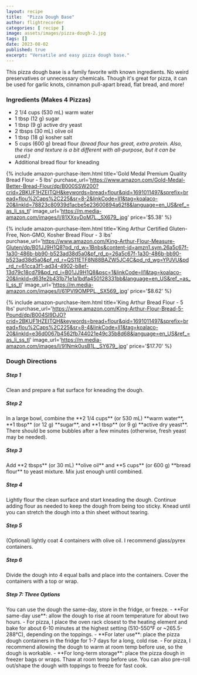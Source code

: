 ```yaml
---
layout: recipe
title:  "Pizza Dough Base"
author: flightrecorder
categories: [ recipe ]
image: assets/images/pizza-dough-2.jpg
tags: []
date: 2023-08-02
published: true
excerpt: "Versatile and easy pizza dough base."
---
```


This pizza dough base is a family favorite with known ingredients.  No weird preservatives or unnecessary chemicals.  Though it's great for pizza, it can be used for garlic knots, cinnamon pull-apart bread, flat bread, and more!

### Ingredients (Makes 4 Pizzas)

- 2 1/4 cups (530 mL) warm water
- 1 tbsp (12 g) sugar
- 1 tbsp (9 g) active dry yeast
- 2 tbsps (30 mL) olive oil
- 1 tbsp (18 g) kosher salt
- 5 cups (600 g) bread flour *(bread flour has great, extra protein.  Also, the rise and texture is a bit different with all-purpose, but it can be used.)*
- Additional bread flour for kneading

{% include amazon-purchase-item.html title='Gold Medal Premium Quality Bread Flour - 5 lbs' purchase_url='https://www.amazon.com/Gold-Medal-Better-Bread-Flour/dp/B000SSW200?crid=2BKUF1HZEITQH&keywords=bread+flour&qid=1691011497&sprefix=bread+flou%2Caps%2C225&sr=8-2&linkCode=ll1&tag=koalaco-20&linkId=78823c80939d1acbe5e23600894a62f8&language=en_US&ref_=as_li_ss_tl' image_url='https://m.media-amazon.com/images/I/81XXsyDoM7L._SX679_.jpg' price='$5.38' %}

{% include amazon-purchase-item.html 
title='King Arthur Certified Gluten-Free, Non-GMO, Kosher Bread Flour - 3 lbs' 
purchase_url='https://www.amazon.com/King-Arthur-Flour-Measure-Gluten/dp/B01JJ9H1Q8?pd_rd_w=1Bnbs&content-id=amzn1.sym.26a5c67f-1a30-486b-bb90-b523ad38d5a0&pf_rd_p=26a5c67f-1a30-486b-bb90-b523ad38d5a0&pf_rd_r=QS11ETF8N88BAZW5JC4C&pd_rd_wg=YPJVU&pd_rd_r=61cca3f1-ad34-4902-b8ef-13d79c18cd79&pd_rd_i=B01JJ9H1Q8&psc=1&linkCode=ll1&tag=koalaco-20&linkId=d63fe2b431b71e1a1bdfa450128331bb&language=en_US&ref_=as_li_ss_tl' 
image_url='https://m.media-amazon.com/images/I/61PVl9OMPPL._SX569_.jpg' 
price='$8.62' %}

{% include amazon-purchase-item.html 
title='King Arthur Bread Flour - 5 lbs' 
purchase_url='https://www.amazon.com/King-Arthur-Flour-Bread-5-Pound/dp/B004SI9DJO?crid=2BKUF1HZEITQH&keywords=bread+flour&qid=1691011497&sprefix=bread+flou%2Caps%2C225&sr=8-4&linkCode=ll1&tag=koalaco-20&linkId=e36d0067b4562fb744021e49c35b8d68&language=en_US&ref_=as_li_ss_tl' 
image_url='https://m.media-amazon.com/images/I/91Nmk0usB1L._SY679_.jpg' 
price='$17.70' %}


### Dough Directions

<h5 class="mb-1">Step 1</h5>
Clean and prepare a flat surface for kneading the dough.

<h5 class="mb-1">Step 2</h5>
In a large bowl, combine the **2 1/4 cups** (or 530 mL) **warm water**, **1 tbsp** (or 12 g) **sugar**, and **1 tbsp** (or 9 g) **active dry yeast**.  There should be some bubbles after a few minutes (otherwise, fresh yeast may be needed).

<h5 class="mb-1">Step 3</h5>
Add **2 tbsps** (or 30 mL) **olive oil** and **5 cups** (or 600 g) **bread flour** to yeast mixture.  Mix just enough until combined.

<h5 class="mb-1">Step 4</h5>
Lightly flour the clean surface and start kneading the dough.  Continue adding flour as needed to keep the dough from being too sticky.  Knead until you can stretch the dough into a thin sheet without tearing.

<h5 class="mb-1">Step 5</h5>
(Optional) lightly coat 4 containers with olive oil.  I recommend glass/pyrex containers.

<h5 class="mb-1">Step 6</h5>
Divide the dough into 4 equal balls and place into the containers.  Cover the containers with a top or wrap.

<h5 class="mb-1">Step 7: Three Options</h5>
You can use the dough the same-day, store in the fridge, or freeze.
- **For same-day use**: allow the dough to rise at room temperature for about two hours.
    - For pizza, I place the oven rack closest to the heating element and bake for about 6-10 minutes at the highest setting (510-550°F or ~265.5-288°C), depending on the toppings.
- **For later use**: place the pizza dough containers in the fridge for 1-7 days for a long, cold rise.
    - For pizza, I recommend allowing the dough to warm at room temp before use, so the dough is workable.
- **For long-term storage**: place the pizza dough in freezer bags or wraps.  Thaw at room temp before use.  You can also pre-roll out/shape the dough with toppings to freeze for fast cook.



